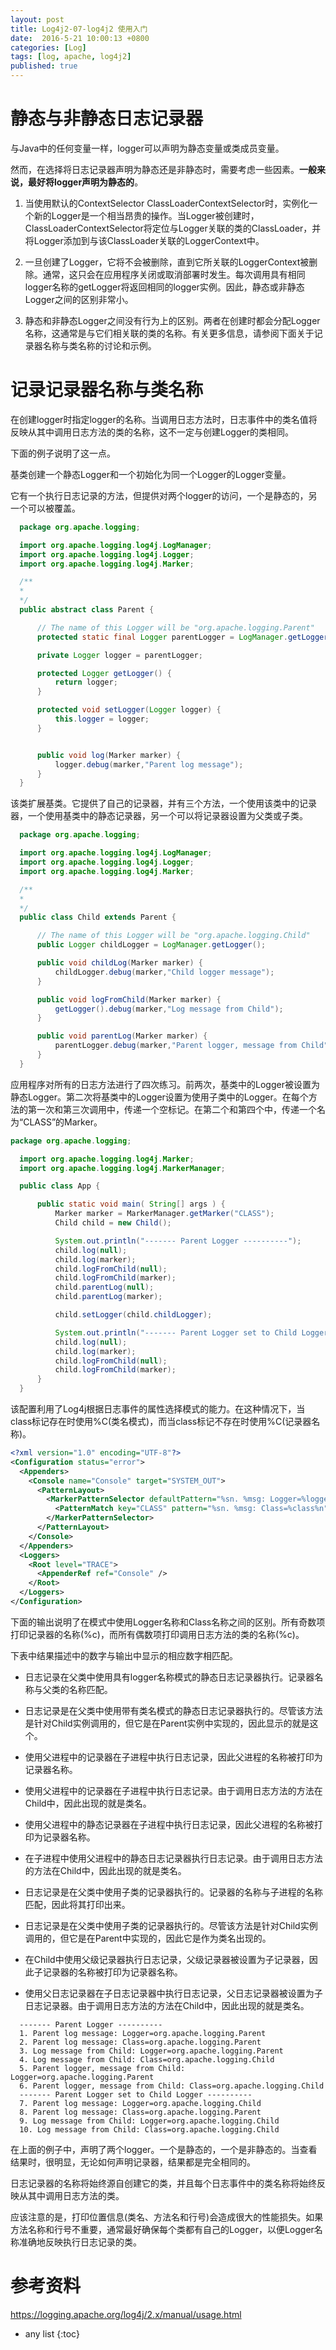```yaml
---
layout: post
title: Log4j2-07-log4j2 使用入门
date:  2016-5-21 10:00:13 +0800
categories: [Log]
tags: [log, apache, log4j2]
published: true
---
```



# 静态与非静态日志记录器

与Java中的任何变量一样，logger可以声明为静态变量或类成员变量。

然而，在选择将日志记录器声明为静态还是非静态时，需要考虑一些因素。**一般来说，最好将logger声明为静态的**。

1. 当使用默认的ContextSelector ClassLoaderContextSelector时，实例化一个新的Logger是一个相当昂贵的操作。当Logger被创建时，ClassLoaderContextSelector将定位与Logger关联的类的ClassLoader，并将Logger添加到与该ClassLoader关联的LoggerContext中。

2. 一旦创建了Logger，它将不会被删除，直到它所关联的LoggerContext被删除。通常，这只会在应用程序关闭或取消部署时发生。每次调用具有相同logger名称的getLogger将返回相同的logger实例。因此，静态或非静态Logger之间的区别非常小。

3. 静态和非静态Logger之间没有行为上的区别。两者在创建时都会分配Logger名称，这通常是与它们相关联的类的名称。有关更多信息，请参阅下面关于记录器名称与类名称的讨论和示例。

# 记录记录器名称与类名称

在创建logger时指定logger的名称。当调用日志方法时，日志事件中的类名值将反映从其中调用日志方法的类的名称，这不一定与创建Logger的类相同。

下面的例子说明了这一点。

基类创建一个静态Logger和一个初始化为同一个Logger的Logger变量。

它有一个执行日志记录的方法，但提供对两个logger的访问，一个是静态的，另一个可以被覆盖。

```java
  package org.apache.logging;

  import org.apache.logging.log4j.LogManager;
  import org.apache.logging.log4j.Logger;
  import org.apache.logging.log4j.Marker;

  /**
  *
  */
  public abstract class Parent {

      // The name of this Logger will be "org.apache.logging.Parent"
      protected static final Logger parentLogger = LogManager.getLogger();

      private Logger logger = parentLogger;

      protected Logger getLogger() {
          return logger;
      }

      protected void setLogger(Logger logger) {
          this.logger = logger;
      }


      public void log(Marker marker) {
          logger.debug(marker,"Parent log message");
      }
  }
```

该类扩展基类。它提供了自己的记录器，并有三个方法，一个使用该类中的记录器，一个使用基类中的静态记录器，另一个可以将记录器设置为父类或子类。

```java
  package org.apache.logging;

  import org.apache.logging.log4j.LogManager;
  import org.apache.logging.log4j.Logger;
  import org.apache.logging.log4j.Marker;

  /**
  *
  */
  public class Child extends Parent {

      // The name of this Logger will be "org.apache.logging.Child"
      public Logger childLogger = LogManager.getLogger();

      public void childLog(Marker marker) {
          childLogger.debug(marker,"Child logger message");
      }

      public void logFromChild(Marker marker) {
          getLogger().debug(marker,"Log message from Child");
      }

      public void parentLog(Marker marker) {
          parentLogger.debug(marker,"Parent logger, message from Child");
      }
  }
```


应用程序对所有的日志方法进行了四次练习。前两次，基类中的Logger被设置为静态Logger。第二次将基类中的Logger设置为使用子类中的Logger。在每个方法的第一次和第三次调用中，传递一个空标记。在第二个和第四个中，传递一个名为“CLASS”的Marker。

```java
package org.apache.logging;

  import org.apache.logging.log4j.Marker;
  import org.apache.logging.log4j.MarkerManager;

  public class App {

      public static void main( String[] args ) {
          Marker marker = MarkerManager.getMarker("CLASS");
          Child child = new Child();

          System.out.println("------- Parent Logger ----------");
          child.log(null);
          child.log(marker);
          child.logFromChild(null);
          child.logFromChild(marker);
          child.parentLog(null);
          child.parentLog(marker);

          child.setLogger(child.childLogger);

          System.out.println("------- Parent Logger set to Child Logger ----------");
          child.log(null);
          child.log(marker);
          child.logFromChild(null);
          child.logFromChild(marker);
      }
  }
```

该配置利用了Log4j根据日志事件的属性选择模式的能力。在这种情况下，当class标记存在时使用%C(类名模式)，而当class标记不存在时使用%C(记录器名称)。

```xml
<?xml version="1.0" encoding="UTF-8"?>
<Configuration status="error">
  <Appenders>
    <Console name="Console" target="SYSTEM_OUT">
      <PatternLayout>
        <MarkerPatternSelector defaultPattern="%sn. %msg: Logger=%logger%n">
          <PatternMatch key="CLASS" pattern="%sn. %msg: Class=%class%n"/>
        </MarkerPatternSelector>
      </PatternLayout>
    </Console>
  </Appenders>
  <Loggers>
    <Root level="TRACE">
      <AppenderRef ref="Console" />
    </Root>
  </Loggers>
</Configuration>
```

下面的输出说明了在模式中使用Logger名称和Class名称之间的区别。所有奇数项打印记录器的名称(%c)，而所有偶数项打印调用日志方法的类的名称(%c)。

下表中结果描述中的数字与输出中显示的相应数字相匹配。

- 日志记录在父类中使用具有logger名称模式的静态日志记录器执行。记录器名称与父类的名称匹配。

- 日志记录是在父类中使用带有类名模式的静态日志记录器执行的。尽管该方法是针对Child实例调用的，但它是在Parent实例中实现的，因此显示的就是这个。

- 使用父进程中的记录器在子进程中执行日志记录，因此父进程的名称被打印为记录器名称。

- 使用父进程中的记录器在子进程中执行日志记录。由于调用日志方法的方法在Child中，因此出现的就是类名。

- 使用父进程中的静态记录器在子进程中执行日志记录，因此父进程的名称被打印为记录器名称。

- 在子进程中使用父进程中的静态日志记录器执行日志记录。由于调用日志方法的方法在Child中，因此出现的就是类名。

- 日志记录是在父类中使用子类的记录器执行的。记录器的名称与子进程的名称匹配，因此将其打印出来。

- 日志记录是在父类中使用子类的记录器执行的。尽管该方法是针对Child实例调用的，但它是在Parent中实现的，因此它是作为类名出现的。

- 在Child中使用父级记录器执行日志记录，父级记录器被设置为子记录器，因此子记录器的名称被打印为记录器名称。

- 使用父日志记录器在子日志记录器中执行日志记录，父日志记录器被设置为子日志记录器。由于调用日志方法的方法在Child中，因此出现的就是类名。

```
  ------- Parent Logger ----------
  1. Parent log message: Logger=org.apache.logging.Parent
  2. Parent log message: Class=org.apache.logging.Parent
  3. Log message from Child: Logger=org.apache.logging.Parent
  4. Log message from Child: Class=org.apache.logging.Child
  5. Parent logger, message from Child: Logger=org.apache.logging.Parent
  6. Parent logger, message from Child: Class=org.apache.logging.Child
  ------- Parent Logger set to Child Logger ----------
  7. Parent log message: Logger=org.apache.logging.Child
  8. Parent log message: Class=org.apache.logging.Parent
  9. Log message from Child: Logger=org.apache.logging.Child
  10. Log message from Child: Class=org.apache.logging.Child
```

在上面的例子中，声明了两个logger。一个是静态的，一个是非静态的。当查看结果时，很明显，无论如何声明记录器，结果都是完全相同的。

日志记录器的名称将始终源自创建它的类，并且每个日志事件中的类名称将始终反映从其中调用日志方法的类。

应该注意的是，打印位置信息(类名、方法名和行号)会造成很大的性能损失。如果方法名称和行号不重要，通常最好确保每个类都有自己的Logger，以便Logger名称准确地反映执行日志记录的类。


# 参考资料

https://logging.apache.org/log4j/2.x/manual/usage.html

* any list
{:toc}
